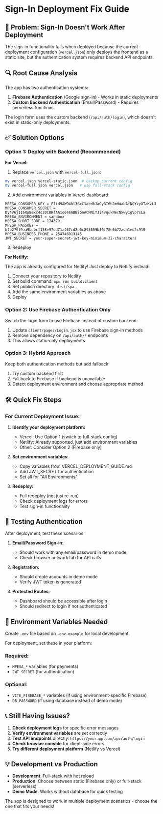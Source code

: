 # Sign-In Deployment Fix Guide

## 🚨 Problem: Sign-In Doesn't Work After Deployment

The sign-in functionality fails when deployed because the current deployment configuration (`vercel.json`) only deploys the frontend as a static site, but the authentication system requires backend API endpoints.

## 🔍 Root Cause Analysis

The app has two authentication systems:

1. **Firebase Authentication** (Google sign-in) - Works in static deployments
2. **Custom Backend Authentication** (Email/Password) - Requires serverless functions

The login form uses the custom backend (`/api/auth/login`), which doesn't exist in static-only deployments.

## ✅ Solution Options

### Option 1: Deploy with Backend (Recommended)

**For Vercel:**

1. Replace `vercel.json` with `vercel-full.json`:

```bash
mv vercel.json vercel-static.json  # backup current config
mv vercel-full.json vercel.json   # use full-stack config
```

2. Add environment variables in Vercel dashboard:

```
MPESA_CONSUMER_KEY = F7id9AW94hl3BxC1aedkJaCy3I6HJmHAaUAfNQYzyOTaKzLJ
MPESA_CONSUMER_SECRET = Dy4V6j1I6RpBBxc4qz0CBHfAA1q646ABBibnACMNiYJi4vqukNecNkwy1gVp7sLa
MPESA_ENVIRONMENT = sandbox
MPESA_SHORT_CODE = 174379
MPESA_PASSKEY = bfb279f9aa9bdbcf158e97dd71a467cd2e0c893059b10f78e6b72ada1ed2c919
MPESA_BUSINESS_PHONE = 254746013145
JWT_SECRET = your-super-secret-jwt-key-minimum-32-characters
```

3. Redeploy

**For Netlify:**

The app is already configured for Netlify! Just deploy to Netlify instead:

1. Connect your repository to Netlify
2. Set build command: `npm run build:client`
3. Set publish directory: `dist/spa`
4. Add the same environment variables as above
5. Deploy

### Option 2: Use Firebase Authentication Only

Switch the login form to use Firebase instead of custom backend:

1. Update `client/pages/Login.jsx` to use Firebase sign-in methods
2. Remove dependency on `/api/auth/*` endpoints
3. This allows static-only deployments

### Option 3: Hybrid Approach

Keep both authentication methods but add fallback:

1. Try custom backend first
2. Fall back to Firebase if backend is unavailable
3. Detect deployment environment and choose appropriate method

## 🛠️ Quick Fix Steps

### For Current Deployment Issue:

1. **Identify your deployment platform:**

   - Vercel: Use Option 1 (switch to full-stack config)
   - Netlify: Already supported, just add environment variables
   - Other: Consider Option 2 (Firebase only)

2. **Set environment variables:**

   - Copy variables from VERCEL_DEPLOYMENT_GUIDE.md
   - Add JWT_SECRET for authentication
   - Set all for "All Environments"

3. **Redeploy:**
   - Full redeploy (not just re-run)
   - Check deployment logs for errors
   - Test sign-in functionality

## 🧪 Testing Authentication

After deployment, test these scenarios:

1. **Email/Password Sign-in:**

   - Should work with any email/password in demo mode
   - Check browser network tab for API calls

2. **Registration:**

   - Should create accounts in demo mode
   - Verify JWT token is generated

3. **Protected Routes:**
   - Dashboard should be accessible after login
   - Should redirect to login if not authenticated

## 🔧 Environment Variables Needed

Create `.env` file based on `.env.example` for local development.

For deployment, set these in your platform:

### Required:

- `MPESA_*` variables (for payments)
- `JWT_SECRET` (for authentication)

### Optional:

- `VITE_FIREBASE_*` variables (if using environment-specific Firebase)
- `DB_PASSWORD` (if using database instead of demo mode)

## 📞 Still Having Issues?

1. **Check deployment logs** for specific error messages
2. **Verify environment variables** are set correctly
3. **Test API endpoints** directly: `https://yourapp.com/api/auth/login`
4. **Check browser console** for client-side errors
5. **Try different deployment platform** (Netlify vs Vercel)

## 💡 Development vs Production

- **Development**: Full-stack with hot reload
- **Production**: Choose between static (Firebase only) or full-stack (serverless)
- **Demo Mode**: Works without database for quick testing

The app is designed to work in multiple deployment scenarios - choose the one that fits your needs!
